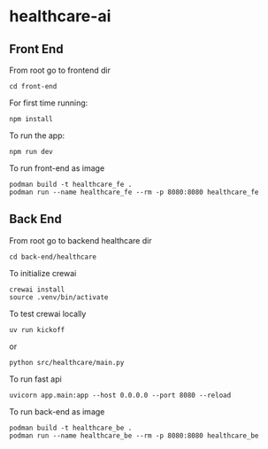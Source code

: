 # healthcare-ai

## Front End
From root go to frontend dir
```
cd front-end
```
For first time running:
```
npm install
```
  
To run the app:
```
npm run dev
```

To run front-end as image
```
podman build -t healthcare_fe .
podman run --name healthcare_fe --rm -p 8080:8080 healthcare_fe
```

## Back End
From root go to backend healthcare dir
```
cd back-end/healthcare
```

To initialize crewai
```
crewai install
source .venv/bin/activate
```
  
To test crewai locally
```
uv run kickoff
```
or 
```
python src/healthcare/main.py
```

To run fast api
```
uvicorn app.main:app --host 0.0.0.0 --port 8080 --reload
```

To run back-end as image
```
podman build -t healthcare_be .
podman run --name healthcare_be --rm -p 8080:8080 healthcare_be
```


